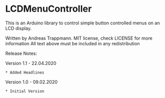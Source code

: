 # LCDMenuController

This is an Arduino library to control simple button controlled menus on an LCD display.

Written by Andreas Trappmann.
MIT license, check LICENSE for more information
All text above must be included in any redistribution

Release Notes:

Version 1.1 - 22.04.2020

	* Added Headlines
	
Version 1.0 - 09.02.2020

	* Initial Version

